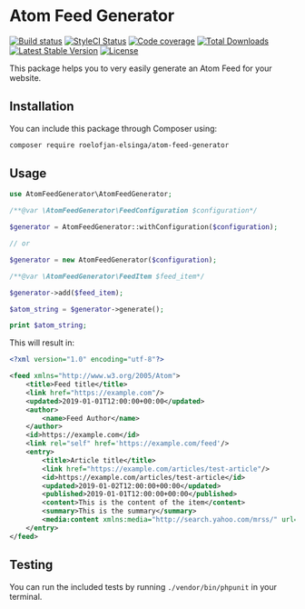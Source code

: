 # Atom Feed Generator

[![Build status](https://travis-ci.com/roelofjan-elsinga/atom-feed-generator.svg)](https://travis-ci.com/roelofjan-elsinga/atom-feed-generator)
[![StyleCI Status](https://github.styleci.io/repos/202346461/shield)](https://github.styleci.io/repos/202346461)
[![Code coverage](https://codecov.io/gh/roelofjan-elsinga/atom-feed-generator/branch/master/graph/badge.svg)](https://codecov.io/gh/roelofjan-elsinga/atom-feed-generator)
[![Total Downloads](https://poser.pugx.org/roelofjan-elsinga/atom-feed-generator/downloads)](https://packagist.org/packages/roelofjan-elsinga/atom-feed-generator)
[![Latest Stable Version](https://poser.pugx.org/roelofjan-elsinga/atom-feed-generator/v/stable)](https://packagist.org/packages/roelofjan-elsinga/atom-feed-generator)
[![License](https://poser.pugx.org/roelofjan-elsinga/atom-feed-generator/license)](https://packagist.org/packages/roelofjan-elsinga/atom-feed-generator)

This package helps you to very easily generate an Atom Feed for your website.

## Installation

You can include this package through Composer using:

```bash
composer require roelofjan-elsinga/atom-feed-generator
```

## Usage

```php
use AtomFeedGenerator\AtomFeedGenerator;

/**@var \AtomFeedGenerator\FeedConfiguration $configuration*/

$generator = AtomFeedGenerator::withConfiguration($configuration);

// or

$generator = new AtomFeedGenerator($configuration);

/**@var \AtomFeedGenerator\FeedItem $feed_item*/

$generator->add($feed_item);

$atom_string = $generator->generate();

print $atom_string;

```

This will result in:

```xml
<?xml version="1.0" encoding="utf-8"?>

<feed xmlns="http://www.w3.org/2005/Atom">
    <title>Feed title</title>
    <link href="https://example.com"/>
    <updated>2019-01-01T12:00:00+00:00</updated>
    <author>
        <name>Feed Author</name>
    </author>
    <id>https://example.com</id>
    <link rel="self" href='https://example.com/feed'/>
    <entry>
        <title>Article title</title>
        <link href="https://example.com/articles/test-article"/>
        <id>https://example.com/articles/test-article</id>
        <updated>2019-01-02T12:00:00+00:00</updated>
        <published>2019-01-01T12:00:00+00:00</published>
        <content>This is the content of the item</content>
        <summary>This is the summary</summary>
        <media:content xmlns:media="http://search.yahoo.com/mrss/" url="/images/test-image.jpg" medium="image" type="image/jpeg" width="1920" height="1080" />
    </entry>
</feed>
```

## Testing

You can run the included tests by running ``./vendor/bin/phpunit`` in your terminal.
